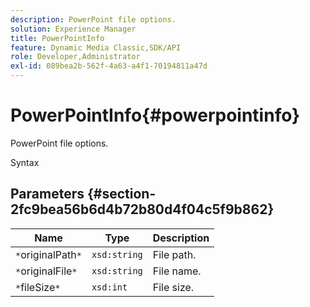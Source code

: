 ```yaml
---
description: PowerPoint file options.
solution: Experience Manager
title: PowerPointInfo
feature: Dynamic Media Classic,SDK/API
role: Developer,Administrator
exl-id: 089bea2b-562f-4a63-a4f1-70194811a47d
---
```

# PowerPointInfo{#powerpointinfo}

PowerPoint file options.

 Syntax 

## Parameters {#section-2fc9bea56b6d4b72b80d4f04c5f9b862}

|  Name  | Type  | Description  |
|---|---|---|
|  `*`originalPath`*`  | `xsd:string`  | File path.  |
|  `*`originalFile`*`  | `xsd:string`  | File name.  |
|  `*`fileSize`*`  | `xsd:int`  | File size.  |
